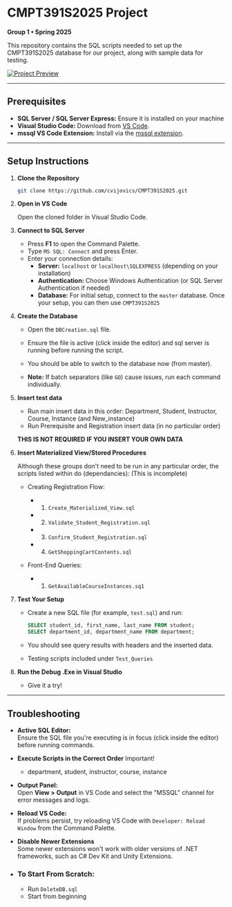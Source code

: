 # CMPT391S2025 Project

**Group 1 • Spring 2025**

This repository contains the SQL scripts needed to set up the CMPT391S2025 database for our project, along with sample data for testing.

[![Project Preview](https://www.pngall.com/wp-content/uploads/13/Figma-Logo-PNG-Image.png)](https://www.figma.com/files/team/1503817106759156462/project/383188732/Team-project?fuid=1108639375161038790)

---

## Prerequisites

- **SQL Server / SQL Server Express:** Ensure it is installed on your machine
- **Visual Studio Code:** Download from [VS Code](https://code.visualstudio.com/).
- **mssql VS Code Extension:** Install via the [mssql extension](https://marketplace.visualstudio.com/items?itemName=ms-mssql.mssql).

---

## Setup Instructions

1. **Clone the Repository**

   ```bash
   git clone https://github.com/cvijovics/CMPT391S2025.git

2. **Open in VS Code**

   Open the cloned folder in Visual Studio Code.

3. **Connect to SQL Server**

   - Press **F1** to open the Command Palette.
   - Type `MS SQL: Connect` and press Enter.
   - Enter your connection details:
     - **Server:** `localhost` or `localhost\SQLEXPRESS` (depending on your installation)
     - **Authentication:** Choose Windows Authentication (or SQL Server Authentication if needed)
     - **Database:** For initial setup, connect to the `master` database. Once your setup, you can then use `CMPT391S2025`

4. **Create the Database**

   - Open the `DBCreation.sql` file.
   - Ensure the file is active (click inside the editor) and sql server is running before running the script.
   - You should be able to switch to the database now (from master).
     
   - **Note:** If batch separators (like `GO`) cause issues, run each command individually.

5. **Insert test data**
   - Run main insert data in this order: Department, Student, Instructor, Course, Instance (and New_instance)
   - Run Prerequisite and Registration insert data (in no particular order)

   **THIS IS NOT REQUIRED IF YOU INSERT YOUR OWN DATA**

6. **Insert Materialized View/Stored Procedures**

   Although these groups don't need to be run in any particular order, the scripts listed within do 
   (dependancies):
   (This is incomplete)

   - Creating Registration Flow:
      - 1. `Create_Materialized_View.sql`
      - 2. `Validate_Student_Registration.sql`
      - 3. `Confirm_Student_Registration.sql`
      - 4. `GetShoppingCartContents.sql`
   
   - Front-End Queries:
      - 1. `GetAvailableCourseInstances.sq1`

7. **Test Your Setup**

   - Create a new SQL file (for example, `test.sql`) and run:
     
     ```sql
     SELECT student_id, first_name, last_name FROM student;
     SELECT department_id, department_name FROM department;
     ```
     
   - You should see query results with headers and the inserted data.

   - Testing scripts included under `Test_Queries`

8. **Run the Debug .Exe in Visual Studio**

   - Give it a try!

---

## Troubleshooting

- **Active SQL Editor:**  
  Ensure the SQL file you're executing is in focus (click inside the editor) before running commands.

- **Execute Scripts in the Correct Order**
  Important!
  - department, student, instructor, course, instance

- **Output Panel:**  
  Open **View > Output** in VS Code and select the "MSSQL" channel for error messages and logs.

- **Reload VS Code:**  
  If problems persist, try reloading VS Code with `Developer: Reload Window` from the Command Palette.

- **Disable Newer Extensions**  
  Some newer extensions won't work with older versions of .NET frameworks, such as C# Dev Kit and Unity Extensions.

- ### To Start From Scratch:
   - Run `DeleteDB.sql`
   - Start from beginning


